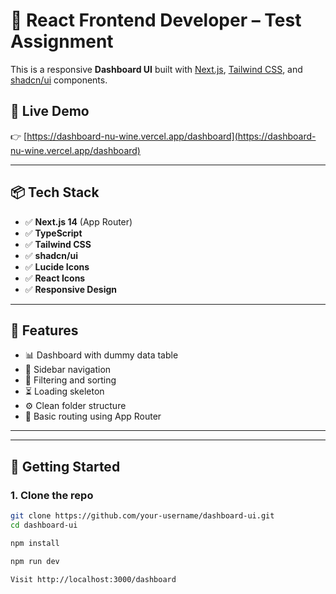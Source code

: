 # 🧪 React Frontend Developer – Test Assignment

This is a responsive **Dashboard UI** built with [Next.js](https://nextjs.org/), [Tailwind CSS](https://tailwindcss.com/), and [shadcn/ui](https://ui.shadcn.com/) components.

## 🔗 Live Demo

👉 [https://dashboard-nu-wine.vercel.app/dashboard](https://dashboard-nu-wine.vercel.app/dashboard)

---

## 📦 Tech Stack

- ✅ **Next.js 14** (App Router)
- ✅ **TypeScript**
- ✅ **Tailwind CSS**
- ✅ **shadcn/ui**
- ✅ **Lucide Icons**
- ✅ **React Icons**
- ✅ **Responsive Design**

---

## 🧩 Features

- 📊 Dashboard with dummy data table
- 📁 Sidebar navigation
- 🔎 Filtering and sorting
- ⏳ Loading skeleton
- ⚙️ Clean folder structure
- 🔀 Basic routing using App Router

---

---

## 🚀 Getting Started

### 1. Clone the repo

```bash
git clone https://github.com/your-username/dashboard-ui.git
cd dashboard-ui

npm install

npm run dev

Visit http://localhost:3000/dashboard
